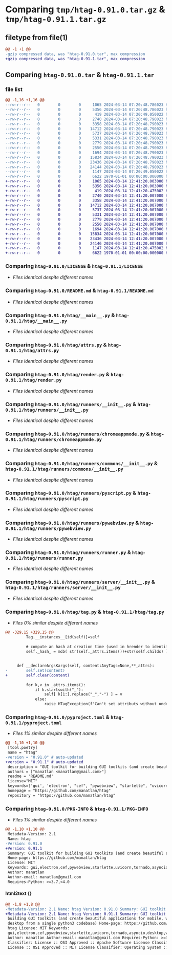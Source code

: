 # Comparing `tmp/htag-0.91.0.tar.gz` & `tmp/htag-0.91.1.tar.gz`

## filetype from file(1)

```diff
@@ -1 +1 @@
-gzip compressed data, was "htag-0.91.0.tar", max compression
+gzip compressed data, was "htag-0.91.1.tar", max compression
```

## Comparing `htag-0.91.0.tar` & `htag-0.91.1.tar`

### file list

```diff
@@ -1,16 +1,16 @@
--rw-r--r--   0        0        0     1065 2024-03-14 07:20:48.786023 htag-0.91.0/LICENSE
--rw-r--r--   0        0        0     5356 2024-03-14 07:20:48.786023 htag-0.91.0/README.md
--rw-r--r--   0        0        0      419 2024-03-14 07:20:49.050022 htag-0.91.0/htag/__init__.py
--rw-r--r--   0        0        0     2740 2024-03-14 07:20:48.790023 htag-0.91.0/htag/__main__.py
--rw-r--r--   0        0        0     3358 2024-03-14 07:20:48.790023 htag-0.91.0/htag/attrs.py
--rw-r--r--   0        0        0    14712 2024-03-14 07:20:48.790023 htag-0.91.0/htag/render.py
--rw-r--r--   0        0        0     5737 2024-03-14 07:20:48.790023 htag-0.91.0/htag/runners/__init__.py
--rw-r--r--   0        0        0     5331 2024-03-14 07:20:48.790023 htag-0.91.0/htag/runners/chromeappmode.py
--rw-r--r--   0        0        0     2779 2024-03-14 07:20:48.790023 htag-0.91.0/htag/runners/commons/__init__.py
--rw-r--r--   0        0        0     2550 2024-03-14 07:20:48.790023 htag-0.91.0/htag/runners/pyscript.py
--rw-r--r--   0        0        0     1694 2024-03-14 07:20:48.790023 htag-0.91.0/htag/runners/pywebview.py
--rw-r--r--   0        0        0    15834 2024-03-14 07:20:48.790023 htag-0.91.0/htag/runners/runner.py
--rw-r--r--   0        0        0    23436 2024-03-14 07:20:48.790023 htag-0.91.0/htag/runners/server/__init__.py
--rw-r--r--   0        0        0    24144 2024-03-14 07:20:48.790023 htag-0.91.0/htag/tag.py
--rw-r--r--   0        0        0     1147 2024-03-14 07:20:49.050022 htag-0.91.0/pyproject.toml
--rw-r--r--   0        0        0     6622 1970-01-01 00:00:00.000000 htag-0.91.0/PKG-INFO
+-rw-r--r--   0        0        0     1065 2024-03-14 12:41:20.003000 htag-0.91.1/LICENSE
+-rw-r--r--   0        0        0     5356 2024-03-14 12:41:20.003000 htag-0.91.1/README.md
+-rw-r--r--   0        0        0      419 2024-03-14 12:41:20.475002 htag-0.91.1/htag/__init__.py
+-rw-r--r--   0        0        0     2740 2024-03-14 12:41:20.007000 htag-0.91.1/htag/__main__.py
+-rw-r--r--   0        0        0     3358 2024-03-14 12:41:20.007000 htag-0.91.1/htag/attrs.py
+-rw-r--r--   0        0        0    14712 2024-03-14 12:41:20.007000 htag-0.91.1/htag/render.py
+-rw-r--r--   0        0        0     5737 2024-03-14 12:41:20.007000 htag-0.91.1/htag/runners/__init__.py
+-rw-r--r--   0        0        0     5331 2024-03-14 12:41:20.007000 htag-0.91.1/htag/runners/chromeappmode.py
+-rw-r--r--   0        0        0     2779 2024-03-14 12:41:20.007000 htag-0.91.1/htag/runners/commons/__init__.py
+-rw-r--r--   0        0        0     2550 2024-03-14 12:41:20.007000 htag-0.91.1/htag/runners/pyscript.py
+-rw-r--r--   0        0        0     1694 2024-03-14 12:41:20.007000 htag-0.91.1/htag/runners/pywebview.py
+-rw-r--r--   0        0        0    15834 2024-03-14 12:41:20.007000 htag-0.91.1/htag/runners/runner.py
+-rw-r--r--   0        0        0    23436 2024-03-14 12:41:20.007000 htag-0.91.1/htag/runners/server/__init__.py
+-rw-r--r--   0        0        0    24146 2024-03-14 12:41:20.007000 htag-0.91.1/htag/tag.py
+-rw-r--r--   0        0        0     1147 2024-03-14 12:41:20.475002 htag-0.91.1/pyproject.toml
+-rw-r--r--   0        0        0     6622 1970-01-01 00:00:00.000000 htag-0.91.1/PKG-INFO
```

### Comparing `htag-0.91.0/LICENSE` & `htag-0.91.1/LICENSE`

 * *Files identical despite different names*

### Comparing `htag-0.91.0/README.md` & `htag-0.91.1/README.md`

 * *Files identical despite different names*

### Comparing `htag-0.91.0/htag/__main__.py` & `htag-0.91.1/htag/__main__.py`

 * *Files identical despite different names*

### Comparing `htag-0.91.0/htag/attrs.py` & `htag-0.91.1/htag/attrs.py`

 * *Files identical despite different names*

### Comparing `htag-0.91.0/htag/render.py` & `htag-0.91.1/htag/render.py`

 * *Files identical despite different names*

### Comparing `htag-0.91.0/htag/runners/__init__.py` & `htag-0.91.1/htag/runners/__init__.py`

 * *Files identical despite different names*

### Comparing `htag-0.91.0/htag/runners/chromeappmode.py` & `htag-0.91.1/htag/runners/chromeappmode.py`

 * *Files identical despite different names*

### Comparing `htag-0.91.0/htag/runners/commons/__init__.py` & `htag-0.91.1/htag/runners/commons/__init__.py`

 * *Files identical despite different names*

### Comparing `htag-0.91.0/htag/runners/pyscript.py` & `htag-0.91.1/htag/runners/pyscript.py`

 * *Files identical despite different names*

### Comparing `htag-0.91.0/htag/runners/pywebview.py` & `htag-0.91.1/htag/runners/pywebview.py`

 * *Files identical despite different names*

### Comparing `htag-0.91.0/htag/runners/runner.py` & `htag-0.91.1/htag/runners/runner.py`

 * *Files identical despite different names*

### Comparing `htag-0.91.0/htag/runners/server/__init__.py` & `htag-0.91.1/htag/runners/server/__init__.py`

 * *Files identical despite different names*

### Comparing `htag-0.91.0/htag/tag.py` & `htag-0.91.1/htag/tag.py`

 * *Files 0% similar despite different names*

```diff
@@ -329,15 +329,15 @@
         Tag.__instances__[id(self)]=self
 
         # compute an hash at creation time (used in hrender to identify doubles)
         self._hash_ = md5( str(self._attrs.items())+str(self.childs) )
 
 
     def __declareArgsKargs(self, content:AnyTags=None,**_attrs):
-        self.set(content)
+        self.clear(content)
 
         for k,v in _attrs.items():
             if k.startswith("_"):
                 self[ k[1:].replace("_","-") ] = v
             else:
                 raise HTagException(f"Can't set attributs without underscore ('{k}' should be '_{k}')") # for convention only ;-( (not possible to get it)
```

### Comparing `htag-0.91.0/pyproject.toml` & `htag-0.91.1/pyproject.toml`

 * *Files 1% similar despite different names*

```diff
@@ -1,10 +1,10 @@
 [tool.poetry]
 name = "htag"
-version = "0.91.0" # auto-updated
+version = "0.91.1" # auto-updated
 description = "GUI toolkit for building GUI toolkits (and create beautiful applications for mobile, web, and desktop from a single python3 codebase)"
 authors = ["manatlan <manatlan@gmail.com>"]
 readme = 'README.md'
 license="MIT"
 keywords=['gui', 'electron', "cef", "pywebview", "starlette", "uvicorn", "tornado", "asyncio", "desktop", "web", "mobile", "http", "websocket", "html", "pyscript", "android", "kivy", "apk"]
 homepage = "https://github.com/manatlan/htag"
 repository = "https://github.com/manatlan/htag"
```

### Comparing `htag-0.91.0/PKG-INFO` & `htag-0.91.1/PKG-INFO`

 * *Files 1% similar despite different names*

```diff
@@ -1,10 +1,10 @@
 Metadata-Version: 2.1
 Name: htag
-Version: 0.91.0
+Version: 0.91.1
 Summary: GUI toolkit for building GUI toolkits (and create beautiful applications for mobile, web, and desktop from a single python3 codebase)
 Home-page: https://github.com/manatlan/htag
 License: MIT
 Keywords: gui,electron,cef,pywebview,starlette,uvicorn,tornado,asyncio,desktop,web,mobile,http,websocket,html,pyscript,android,kivy,apk
 Author: manatlan
 Author-email: manatlan@gmail.com
 Requires-Python: >=3.7,<4.0
```

#### html2text {}

```diff
@@ -1,8 +1,8 @@
-Metadata-Version: 2.1 Name: htag Version: 0.91.0 Summary: GUI toolkit for
+Metadata-Version: 2.1 Name: htag Version: 0.91.1 Summary: GUI toolkit for
 building GUI toolkits (and create beautiful applications for mobile, web, and
 desktop from a single python3 codebase) Home-page: https://github.com/manatlan/
 htag License: MIT Keywords:
 gui,electron,cef,pywebview,starlette,uvicorn,tornado,asyncio,desktop,web,mobile,http,websocket,html,pyscript,android,kivy,apk
 Author: manatlan Author-email: manatlan@gmail.com Requires-Python: >=3.7,<4.0
 Classifier: License :: OSI Approved :: Apache Software License Classifier:
 License :: OSI Approved :: MIT License Classifier: Operating System :: OS
```


